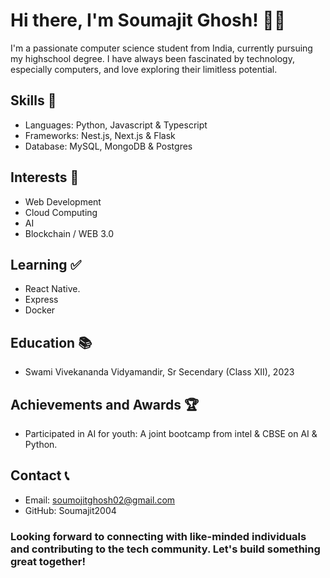 # Hi there, I'm Soumajit Ghosh! 👋🏼

I'm a passionate computer science student from India, currently pursuing my highschool degree. 
I have always been fascinated by technology, especially computers, and love exploring their limitless potential.

## Skills 🔮
* Languages: Python, Javascript & Typescript
* Frameworks: Nest.js, Next.js & Flask
* Database: MySQL, MongoDB & Postgres

## Interests 🧠
* Web Development
* Cloud Computing
* AI
* Blockchain / WEB 3.0

## Learning ✅
* React Native.
* Express
* Docker

## Education 📚
* Swami Vivekananda Vidyamandir, Sr Secendary (Class XII), 2023

## Achievements and Awards 🏆
* Participated in AI for youth: A joint bootcamp from intel & CBSE on AI & Python.

## Contact 📞
* Email: soumojitghosh02@gmail.com
* GitHub: Soumajit2004

### Looking forward to connecting with like-minded individuals and contributing to the tech community. Let's build something great together!
